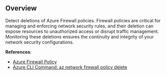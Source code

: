 ## Overview

Detect deletions of Azure Firewall policies. Firewall policies are critical for managing and enforcing network security rules, and their deletion can expose resources to unauthorized access or disrupt traffic management. Monitoring these deletions ensures the continuity and integrity of your network security configurations.

**References**:
- [Azure Firewall Policy](https://learn.microsoft.com/en-us/azure/firewall-manager/overview)
- [Azure CLI Command: az network firewall policy delete](https://learn.microsoft.com/en-us/cli/azure/network/firewall/policy?view=azure-cli-latest#az-network-firewall-policy-delete)
